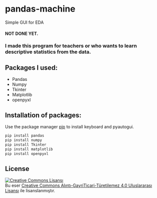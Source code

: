 # pandas-machine
 Simple GUI for EDA

#### NOT DONE YET.

### I made this program for teachers or who wants to learn descriptive statistics from the data.

## Packages I used:

* Pandas
* Numpy
* Tkinter
* Matplotlib
* openpyxl


## Installation of packages:

Use the package manager [pip](https://pip.pypa.io/en/stable/) to install keyboard and pyautogui.

```bash
pip install pandas
pip install numpy
pip install Tkinter
pip install matplotlib
pip install openpyxl
```

## License
<a rel="license" href="http://creativecommons.org/licenses/by-nc-nd/4.0/"><img alt="Creative Commons Lisansı" style="border-width:0" src="https://i.creativecommons.org/l/by-nc-nd/4.0/88x31.png" /></a><br />Bu eser <a rel="license" href="http://creativecommons.org/licenses/by-nc-nd/4.0/"> Creative Commons Alıntı-GayriTicari-Türetilemez 4.0 Uluslararası Lisansı</a> ile lisanslanmıştır.
